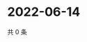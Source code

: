 # 2022-06-14

共 0 条

<!-- BEGIN WEIBO -->
<!-- 最后更新时间 Tue Jun 14 2022 15:14:45 GMT+0800 (China Standard Time) -->

<!-- END WEIBO -->
